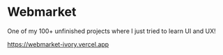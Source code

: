 # Webmarket

One of my 100+ unfinished projects where I just tried to learn UI and UX!

https://webmarket-ivory.vercel.app
